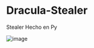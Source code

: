 # Dracula-Stealer
Stealer Hecho en Py

![image](https://github.com/user-attachments/assets/1f9b4f7d-d323-4cae-a30b-d3bed9efea5b)
